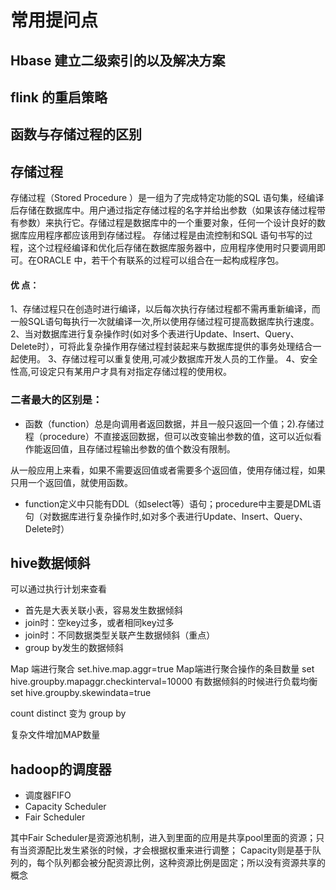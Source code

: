 # 常用提问点

## Hbase 建立二级索引的以及解决方案

## flink 的重启策略

## 函数与存储过程的区别

## 存储过程

存储过程（Stored Procedure ）是一组为了完成特定功能的SQL 语句集，经编译后存储在数据库中。用户通过指定存储过程的名字并给出参数（如果该存储过程带有参数）来执行它。存储过程是数据库中的一个重要对象，任何一个设计良好的数据库应用程序都应该用到存储过程。 存储过程是由流控制和SQL 语句书写的过程，这个过程经编译和优化后存储在数据库服务器中，应用程序使用时只要调用即可。在ORACLE 中，若干个有联系的过程可以组合在一起构成程序包。

#### 优 点：

1、存储过程只在创造时进行编译，以后每次执行存储过程都不需再重新编译，而一般SQL语句每执行一次就编译一次,所以使用存储过程可提高数据库执行速度。
2、当对数据库进行复杂操作时(如对多个表进行Update、Insert、Query、Delete时），可将此复杂操作用存储过程封装起来与数据库提供的事务处理结合一起使用。
3、存储过程可以重复使用,可减少数据库开发人员的工作量。
4、安全性高,可设定只有某用户才具有对指定存储过程的使用权。

### 二者最大的区别是：

- 函数（function）总是向调用者返回数据，并且一般只返回一个值；2).存储过程（procedure）不直接返回数据，但可以改变输出参数的值，这可以近似看作能返回值，且存储过程输出参数的值个数没有限制。

从一般应用上来看，如果不需要返回值或者需要多个返回值，使用存储过程，如果只用一个返回值，就使用函数。

- function定义中只能有DDL（如select等）语句；procedure中主要是DML语句（对数据库进行复杂操作时,如对多个表进行Update、Insert、Query、Delete时）

## hive数据倾斜

 可以通过执行计划来查看

- 首先是大表关联小表，容易发生数据倾斜
- join时：空key过多，或者相同key过多
- join时：不同数据类型关联产生数据倾斜（重点）
- group by发生的数据倾斜

Map 端进行聚合
set.hive.map.aggr=true
Map端进行聚合操作的条目数量
set hive.groupby.mapaggr.checkinterval=10000
有数据倾斜的时候进行负载均衡
set hive.groupby.skewindata=true

count distinct 变为 group by

复杂文件增加MAP数量

## hadoop的调度器

- 调度器FIFO
- Capacity Scheduler
- Fair Scheduler

其中Fair Scheduler是资源池机制，进入到里面的应用是共享pool里面的资源；只有当资源配比发生紧张的时候，才会根据权重来进行调整；
Capacity则是基于队列的，每个队列都会被分配资源比例，这种资源比例是固定；所以没有资源共享的概念
